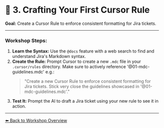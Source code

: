 # 📝 3. Crafting Your First Cursor Rule

**Goal:** Create a Cursor Rule to enforce consistent formatting for Jira tickets.

---

### Workshop Steps:

1.  **Learn the Syntax:** Use the `@docs` feature with a web search to find and understand Jira's Markdown syntax.
2.  **Create the Rule:** Prompt Cursor to create a new `.mdc` file in your `.cursor/rules` directory. Make sure to actively reference '@01-mdc-guidelines.mdc' e.g.:
    > "Create a new Cursor Rule to enforce consistent formatting for Jira tickets. Stick very close the guidelines showcased in '@01-mdc-guidelines.mdc'."
4.  **Test It:** Prompt the AI to draft a Jira ticket using your new rule to see it in action.

---
[⬅️ Back to Workshop Overview](../README.md) 